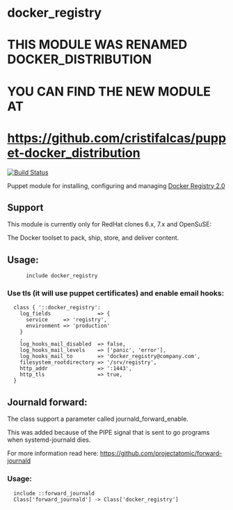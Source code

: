 # docker_registry #

# THIS MODULE WAS RENAMED DOCKER_DISTRIBUTION #
# YOU CAN FIND THE NEW MODULE AT #
# https://github.com/cristifalcas/puppet-docker_distribution #

[![Build Status](https://travis-ci.org/cristifalcas/puppet-docker_registry.png?branch=master)](https://travis-ci.org/cristifalcas/puppet-docker_registry)

Puppet module for installing, configuring and managing [Docker Registry 2.0](https://github.com/docker/distribution)



## Support

This module is currently only for RedHat clones 6.x, 7.x and OpenSuSE:

The Docker toolset to pack, ship, store, and deliver content.

## Usage:

          include docker_registry

### Use tls (it will use puppet certificates) and enable email hooks:

	  class { '::docker_registry':
	    log_fields               => {
	      service     => 'registry',
	      environment => 'production'
	    }
	    ,
	    log_hooks_mail_disabled  => false,
	    log_hooks_mail_levels    => ['panic', 'error'],
	    log_hooks_mail_to        => 'docker_registry@company.com',
	    filesystem_rootdirectory => '/srv/registry',
	    http_addr                => ':1443',
	    http_tls                 => true,
	  }

## Journald forward:

The class support a parameter called journald_forward_enable.

This was added because of the PIPE signal that is sent to go programs when systemd-journald dies.

For more information read here: https://github.com/projectatomic/forward-journald

### Usage:

	  include ::forward_journald
	  Class['forward_journald'] -> Class['docker_registry']
